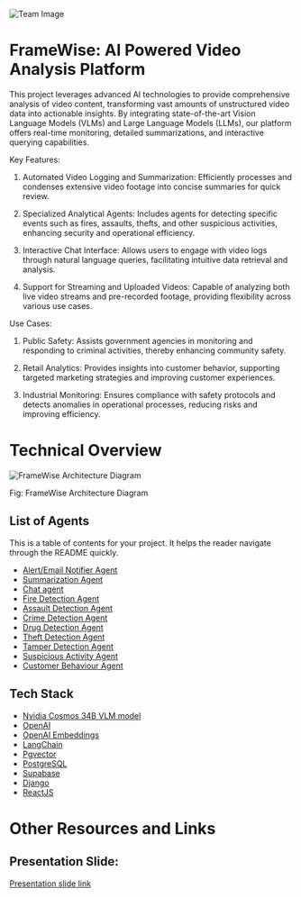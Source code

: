 
![Team Image](https://res.cloudinary.com/dyktljlnj/image/upload/v1737125813/BUET_Multithreading_cover_photo_smqiop.png)

# FrameWise: AI Powered Video Analysis Platform

This project leverages advanced AI technologies to provide comprehensive analysis of video content, transforming vast amounts of unstructured video data into actionable insights. By integrating state-of-the-art Vision Language Models (VLMs) and Large Language Models (LLMs), our platform offers real-time monitoring, detailed summarizations, and interactive querying capabilities.

Key Features:

1. Automated Video Logging and Summarization: Efficiently processes and condenses extensive video footage into concise summaries for quick review.

2. Specialized Analytical Agents: Includes agents for detecting specific events such as fires, assaults, thefts, and other suspicious activities, enhancing security and operational efficiency.

3. Interactive Chat Interface: Allows users to engage with video logs through natural language queries, facilitating intuitive data retrieval and analysis.

4. Support for Streaming and Uploaded Videos: Capable of analyzing both live video streams and pre-recorded footage, providing flexibility across various use cases.

Use Cases:

1. Public Safety: Assists government agencies in monitoring and responding to criminal activities, thereby enhancing community safety.

2. Retail Analytics: Provides insights into customer behavior, supporting targeted marketing strategies and improving customer experiences.

3. Industrial Monitoring: Ensures compliance with safety protocols and detects anomalies in operational processes, reducing risks and improving efficiency.


# Technical Overview

![FrameWise Architecture Diagram](https://res.cloudinary.com/dyktljlnj/image/upload/v1737125702/framewise_architecture_ykujtj.png)

Fig: FrameWise Architecture Diagram

## List of Agents

This is a table of contents for your project. It helps the reader navigate through the README quickly.
- [Alert/Email Notifier Agent](#project-title)
- [Summarization Agent](#project-title)
- [Chat agent](#quick-start-demo)
- [Fire Detection Agent](#table-of-contents)
- [Assault Detection Agent](#installation)
- [Crime Detection Agent](#usage)
- [Drug Detection Agent](#development)
- [Theft Detection Agent](#contribute)
- [Tamper Detection Agent](#license)
- [Suspicious Activity Agent](#license)
- [Customer Behaviour Agent](#license)

## Tech Stack

- [Nvidia Cosmos 34B VLM model](#project-title)
- [OpenAI](#project-title)
- [OpenAI Embeddings](#project-title)
- [LangChain](#project-title)
- [Pgvector](#project-title)
- [PostgreSQL](#project-title)
- [Supabase](#project-title)
- [Django](#project-title)
- [ReactJS](#project-title)



# Other Resources and Links

## Presentation Slide:

[Presentation slide link](https://www.canva.com/design/DAGcZQZvbpg/F4Vc7P5iTI3l9LH_-X9XMA/edit?utm_content=DAGcZQZvbpg&utm_campaign=designshare&utm_medium=link2&utm_source=sharebutton)
